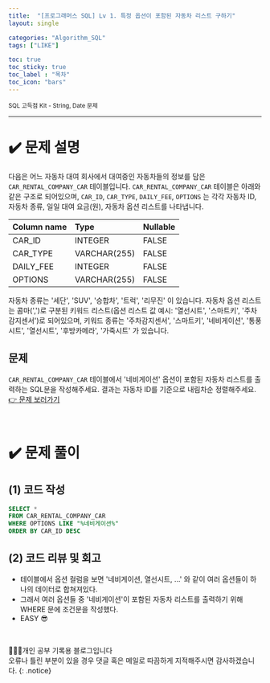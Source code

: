 ```yaml
---
title:  "[프로그래머스 SQL] Lv 1. 특정 옵션이 포함된 자동차 리스트 구하기"
layout: single

categories: "Algorithm_SQL"
tags: ["LIKE"]

toc: true
toc_sticky: true
toc_label : "목차"
toc_icon: "bars"
---
```


<small>SQL 고득점 Kit - String, Date 문제</small>

***

# <span class="half_HL">✔️ 문제 설명</span>
다음은 어느 자동차 대여 회사에서 대여중인 자동차들의 정보를 담은 ```CAR_RENTAL_COMPANY_CAR``` 테이블입니다. ```CAR_RENTAL_COMPANY_CAR``` 테이블은 아래와 같은 구조로 되어있으며, ```CAR_ID```, ```CAR_TYPE```, ```DAILY_FEE```, ```OPTIONS``` 는 각각 자동차 ID, 자동차 종류, 일일 대여 요금(원), 자동차 옵션 리스트를 나타냅니다.

|Column name|	Type|	Nullable|
|:----------|:------|:----------|
|CAR_ID|	INTEGER|	FALSE|
|CAR_TYPE	|VARCHAR(255)|	FALSE|
|DAILY_FEE|	INTEGER|	FALSE|
|OPTIONS	|VARCHAR(255)	|FALSE|

자동차 종류는 '세단', 'SUV', '승합차', '트럭', '리무진' 이 있습니다. 자동차 옵션 리스트는 콤마(',')로 구분된 키워드 리스트(옵션 리스트 값 예시: '열선시트', '스마트키', '주차감지센서')로 되어있으며, 키워드 종류는 '주차감지센서', '스마트키', '네비게이션', '통풍시트', '열선시트', '후방카메라', '가죽시트' 가 있습니다.

## 문제
```CAR_RENTAL_COMPANY_CAR``` 테이블에서 '네비게이션' 옵션이 포함된 자동차 리스트를 출력하는 SQL문을 작성해주세요. 결과는 자동차 ID를 기준으로 내림차순 정렬해주세요.
<br>[👉 문제 보러가기](https://school.programmers.co.kr/learn/courses/30/lessons/157343)

<br>

# <span class="half_HL">✔️ 문제 풀이</span>
## (1) 코드 작성
```sql
SELECT *
FROM CAR_RENTAL_COMPANY_CAR
WHERE OPTIONS LIKE "%네비게이션%"
ORDER BY CAR_ID DESC
```

## (2) 코드 리뷰 및 회고
- 테이블에서 옵션 컬럼을 보면 '네비게이션, 열선시트, ...' 와 같이 여러 옵션들이 하나의 데이터로 합쳐져있다.
- 그래서 여러 옵션들 중 '네비게이션'이 포함된 자동차 리스트를 출력하기 위해 WHERE 문에 조건문을 작성했다.
- EASY 😎

<br>

👩🏻‍💻개인 공부 기록용 블로그입니다
<br>오류나 틀린 부분이 있을 경우 댓글 혹은 메일로 따끔하게 지적해주시면 감사하겠습니다.
{: .notice}